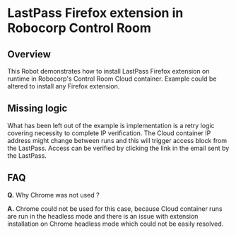 # LastPass Firefox extension in Robocorp Control Room

## Overview

This Robot demonstrates how to install LastPass Firefox extension
on runtime in Robocorp's Control Room Cloud container. Example could
be altered to install any Firefox extension.

## Missing logic

What has been left out of the example is implementation is a retry logic
covering necessity to complete IP verification. The Cloud container IP
address might change between runs and this will trigger access block
from the LastPass. Access can be verified by clicking the link in the
email sent by the LastPass.

## FAQ

**Q.** Why Chrome was not used ?

**A.** Chrome could not be used for this case, because Cloud container runs
are run in the headless mode and there is an issue with extension
installation on Chrome headless mode which could not be easily resolved.
